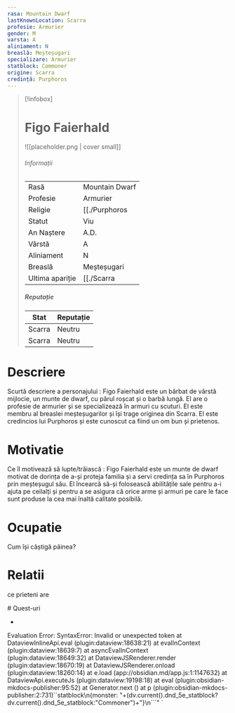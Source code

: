 ```yaml
---
rasa: Mountain Dwarf
lastKnownLocation: Scarra
profesie: Armurier
gender: M
varsta: A
aliniament: N
breaslă: Meșteșugari
specializare: Armurier
statblock: Commoner
origine: Scarra
credință: Purphoros
---
```


> [!infobox]
> # Figo Faierhald
> ![[placeholder.png | cover small]]
> ###### Informații
> |  |   |
> | ---- | ---- |
> | Rasă | Mountain Dwarf |
> | Profesie | Armurier |
> | Religie |  [[./Purphoros|Purphoros]] |
> | Statut | Viu | 
> | An Naștere |  A.D. |
> | Vârstă | A |
> | Aliniament | N |
> | Breaslă | Meșteșugari |
> | Ultima apariție | [[./Scarra|Scarra]] |
> ##### Reputație
> | Stat |  Reputație |
> | ---- |  --- |
> | Scarra |  Neutru |
> | Scarra |  Neutru |
# Descriere

Scurtă descriere a personajului  : Figo Faierhald este un bărbat de vârstă mijlocie, un munte de dwarf, cu părul roșcat și o barbă lungă. El are o profesie de armurier și se specializează în armuri cu scuturi. El este membru al breaslei meșteșugarilor și își trage originea din Scarra. El este credincios lui Purphoros și este cunoscut ca fiind un om bun și prietenos.

# Motivatie

Ce îl motivează să lupte/trăiască   : Figo Faierhald este un munte de dwarf motivat de dorința de a-și proteja familia și a servi credința sa în Purphoros prin meșteșugul său. El încearcă să-și folosească abilitățile sale pentru a-i ajuta pe ceilalți și pentru a se asigura că orice arme și armuri pe care le face sunt produse la cea mai înaltă calitate posibilă.

# Ocupatie

Cum își câștigă pâinea?
# Relatii
ce prieteni are 
<div><ul class="dataview list-view-ul"></ul></div>
# Quest-uri 
<div><ul class="dataview list-view-ul"><li><span></span></li></ul></div>








Evaluation Error: SyntaxError: Invalid or unexpected token
    at DataviewInlineApi.eval (plugin:dataview:18638:21)
    at evalInContext (plugin:dataview:18639:7)
    at asyncEvalInContext (plugin:dataview:18649:32)
    at DataviewJSRenderer.render (plugin:dataview:18670:19)
    at DataviewJSRenderer.onload (plugin:dataview:18260:14)
    at e.load (app://obsidian.md/app.js:1:1147632)
    at DataviewApi.executeJs (plugin:dataview:19198:18)
    at eval (plugin:obsidian-mkdocs-publisher:95:52)
    at Generator.next (<anonymous>)
    at p (plugin:obsidian-mkdocs-publisher:2:731)``statblock\n{monster: "+(dv.current().dnd_5e_statblock?dv.current().dnd_5e_statblock:"Commoner")+"}\n```" `

